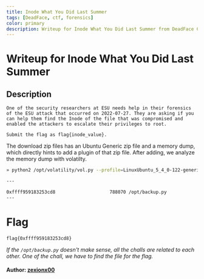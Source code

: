 ```yaml
---
title: Inode What You Did Last Summer
tags: [DeadFace, ctf, forensics]
color: primary 
description: Writeup for Inode What You Did Last Summer from DeadFace CTF event.
---
```


# Writeup for Inode What You Did Last Summer

## Description

```text
One of the security researchers at ESU needs help in their forensics of the ESU attack that occurred on 2022-07-27. They are asking if you can help them find the Inode of the file that was compromised and enabled the attackers to escalate their privileges to root.

Submit the flag as flag{inode_value}.
```

The download zip files has an Ubuntu Generic zip file and a memory dump, which directly hints to add a plugin of that zip file. After adding, we analyze the memory dump with volatilty.

```bash
» python2 /opt/volatility/vol.py --profile=LinuxUbuntu_5_4_0-122-genericx64 -f esu-mem-20220727154029.dmp linux_enumerate_files

---

0xffff959183253cd8                    788070 /opt/backup.py
---
```

# Flag

`flag{0xffff959183253cd8}`

*If the `/opt/backup.py` doesn't make sense, all the challs are related to each other. One of the chall, we have to find the file for the flag.*

#### Author: <a href="https://twitter.com/zexionx00">zexionx00</a>